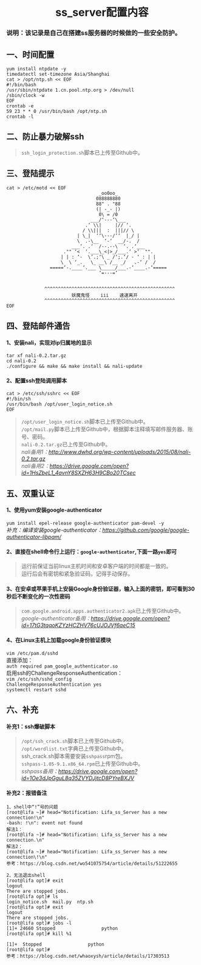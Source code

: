 # <center>ss_server配置内容<center>

### 说明：该记录是自己在搭建ss服务器的时候做的一些安全防护。

## 一、时间配置
    yum install ntpdate -y
    timedatectl set-timezone Asia/Shanghai
    cat > /opt/ntp.sh << EOF
    #!/bin/bash
    /usr/sbin/ntpdate 1.cn.pool.ntp.org > /dev/null
    /sbin/clock -w
    EOF
    crontab -e
    59 23 * * 0 /usr/bin/bash /opt/ntp.sh
    crontab -l

## 二、防止暴力破解ssh
> ```ssh_login_protection.sh```脚本已上传至Github中。

## 三、登陆提示
    cat > /etc/motd << EOF 
                                      _oo0oo_
                                     088888880
                                     88" . "88
                                     (| -_- |)
                                      0\ = /0
                                   ___/‘---‘\___
                                 .‘ \\|     |// ‘.
                                / \\|||  :  |||// \ 
                              | \_|  ‘‘\---/‘‘  |_/ |
                              \  .-\__  ‘-‘  __/-.  /
                            ___‘. .‘  /--.--\  ‘. .‘___
                         ."" ‘<  ‘.___\_<|>_/___.‘ >‘  "".
                        | | : ‘-  \‘.;‘\ _ /‘;.‘/ - ‘ : | |
                        \  \ ‘_.   \_ __\ /__ _/   .-‘ /  /
                    =====‘-.____‘.___ \_____/___.-‘____.-‘=====
                                      ‘=---=‘
      
      
                  ^^^^^^^^^^^^^^^^^^^^^^^^^^^^^^^^^^^^^^^^^^^^^^^^
                            妖魔鬼怪    iii    速速离开
                  ^^^^^^^^^^^^^^^^^^^^^^^^^^^^^^^^^^^^^^^^^^^^^^^^
    EOF

## 四、登陆邮件通告
#### 1、安装nali，实现对ip归属地的显示
    tar xf nali-0.2.tar.gz
    cd nali-0.2
    ./configure && make && make install && nali-update
#### 2、配置ssh登陆调用脚本
    cat > /etc/ssh/sshrc << EOF
    #!/bin/sh
    /usr/bin/bash /opt/user_login_notice.sh
    EOF

> ```/opt/user_login_notice.sh```脚本已上传至Github中。  
```/opt/mail.py```脚本已上传至Github中，根据脚本注释填写邮件服务器、账号、密码。  
```nali-0.2.tar.gz```已上传至Github中。  
*nali备用1：http://www.dwhd.org/wp-content/uploads/2015/08/nali-0.2.tar.gz*  
*nali备用2：https://drive.google.com/open?id=1HsZbeL1_4avnY8SXZH63H9CBo20TCsec*

## 五、双重认证
#### 1、使用yum安装google-authenticator  
```yum install epel-release google-authenticator pam-devel -y```  
*补充：编译安装google-authenticator：https://github.com/google/google-authenticator-libpam/*  
#### 2、直接在shell命令行上运行：```google-authenticator```,下面一路```yes```即可
> 运行前保证当前linux主机时间和安卓客户端的时间都是一致的。  
运行后会有密钥和紧急验证码，记得手动保存。
#### 3、在安卓或苹果手机上安装Google身份验证器，输入上面的密钥，即可看到30秒后不断变化的一次性密码
> ```com.google.android.apps.authenticator2.apk```已上传至Github中。  
*google-authenticator备用：https://drive.google.com/open?id=17tG3tqqoKZYzHCZHV76cUJOJVf6aeC15*  
#### 4、在Linux主机上加载google身份验证模块
```vim /etc/pam.d/sshd```  
直接添加：  
```auth required pam_google_authenticator.so```  
启用ssh的ChallengeResponseAuthentication：  
```vim /etc/ssh/sshd_config```  
```ChallengeResponseAuthentication yes```  
```systemctl restart sshd```  

## 六、补充
#### 补充1：ssh爆破脚本

> ```/opt/ssh_crack.sh```脚本已上传至Github中。  
```/opt/wordlist.txt```字典已上传至Github中。  
ssh_crack.sh脚本需要安装```sshpass```rpm包。  
```sshpass-1.05-9.1.x86_64.rpm```已上传至Github中。  
*sshpass备用：https://drive.google.com/open?id=1Oe3dJpGguL8q35ZVYDJjtcD8PYreBXJV*
#### 补充2：报错备注
    1、shell中“!”号的问题
    [root@lifa ~]# head="Notification: Lifa_ss_Server has a new connection!\n"
    -bash: !\n": event not found
    解法1：
    [root@lifa ~]# head="Notification: Lifa_ss_Server has a new connection.\n"
    解法2：
    [root@lifa ~]# head="Notification: Lifa_ss_Server has a new connection\!\n"
    参考：https://blog.csdn.net/wo541075754/article/details/51222655
    
    2、无法退出shell
    [root@lifa opt]# exit
    logout
    There are stopped jobs.
    [root@lifa opt]# ls
    login_notice.sh  mail.py  ntp.sh
    [root@lifa opt]# exit
    logout
    There are stopped jobs.
    [root@lifa opt]# jobs -l
    [1]+ 24660 Stopped                 python
    [root@lifa opt]# kill %1
    
    [1]+  Stopped                 python
    [root@lifa opt]# 
    参考：https://blog.csdn.net/whaoxysh/article/details/17303513



